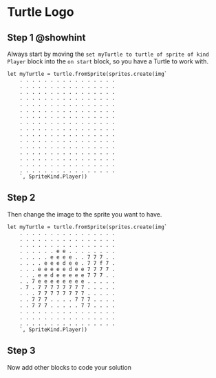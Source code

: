 # Turtle Logo

## Step 1 @showhint
Always start by moving the ``set myTurtle to turtle of sprite of kind Player`` block into the ``on start`` block, so you have a Turtle to work with.

```blocks
let myTurtle = turtle.fromSprite(sprites.create(img`
    . . . . . . . . . . . . . . . . 
    . . . . . . . . . . . . . . . . 
    . . . . . . . . . . . . . . . . 
    . . . . . . . . . . . . . . . . 
    . . . . . . . . . . . . . . . . 
    . . . . . . . . . . . . . . . . 
    . . . . . . . . . . . . . . . . 
    . . . . . . . . . . . . . . . . 
    . . . . . . . . . . . . . . . . 
    . . . . . . . . . . . . . . . . 
    . . . . . . . . . . . . . . . . 
    . . . . . . . . . . . . . . . . 
    . . . . . . . . . . . . . . . . 
    . . . . . . . . . . . . . . . . 
    . . . . . . . . . . . . . . . . 
    . . . . . . . . . . . . . . . . 
    `, SpriteKind.Player))

```

## Step 2
Then change the image to the sprite you want to have.

```blocks
let myTurtle = turtle.fromSprite(sprites.create(img`
    . . . . . . . . . . . . . . . . 
    . . . . . . . . . . . . . . . . 
    . . . . . . . . . . . . . . . . 
    . . . . . . e e . . . . . . . . 
    . . . . . e e e e . . 7 7 7 . . 
    . . . . e e e d e e . 7 7 f 7 . 
    . . . e e e e e d e e 7 7 7 7 . 
    . . . e e d e e e e e 7 7 7 . . 
    . . 7 e e e e e e e e . . . . . 
    . 7 . 7 7 7 7 7 7 7 7 . . . . . 
    . . . 7 7 7 7 7 7 7 7 . . . . . 
    . . 7 7 7 . . . . 7 7 7 . . . . 
    . . 7 7 7 . . . . . 7 7 . . . . 
    . . . . . . . . . . . . . . . . 
    . . . . . . . . . . . . . . . . 
    . . . . . . . . . . . . . . . . 
    `, SpriteKind.Player))

```

## Step 3
Now add other blocks to code your solution